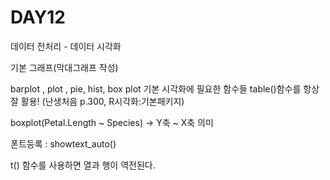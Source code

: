 # DAY12

데이터 전처리 - 데이터 시각화 

기본 그래프(막대그래프 작성)

barplot , plot , pie, hist, box plot 기본 시각화에 필요한 함수들 table()함수를 항상 잘 활용!
(난생처음 p.300, R시각화:기본패키지)

boxplot(Petal.Length ~ Species) -> Y축 ~ X축 의미 

폰트등록 : showtext_auto()

t() 함수를 사용하면 열과 행이 역전된다. 